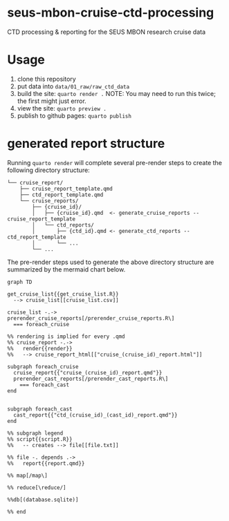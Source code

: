 # seus-mbon-cruise-ctd-processing
CTD processing &amp; reporting for the SEUS MBON research cruise data

# Usage 
1. clone this repository
2. put data into `data/01_raw/raw_ctd_data`
3. build the site: `quarto render .` NOTE: You may need to run this twice; the first might just error.
4. view the site: `quarto preview .`
5. publish to github pages: `quarto publish`

# generated report structure
Running `quarto render` will complete several pre-render steps to create the following directory structure:

```tree
└── cruise_report/
    ├── cruise_report_template.qmd
    ├── ctd_report_template.qmd
    └── cruise_reports/
        ├── {cruise_id}/
        │   ├── {cruise_id}.qmd  <- generate_cruise_reports --  cruise_report_template
        │   └── ctd_reports/  
        │       ├── {ctd_id}.qmd <- generate_ctd_reports -- ctd_report_template
        │       └── ...
        └── ... 

```

The pre-render steps used to generate the above directory structure  are summarized by  the mermaid chart below.

```mermaid
graph TD

get_cruise_list{{get_cruise_list.R}}
  --> cruise_list[[cruise_list.csv]]

cruise_list -.->
prerender_cruise_reports[/prerender_cruise_reports.R\]
  === foreach_cruise 

%% rendering is implied for every .qmd
%% cruise_report -.->
%%   render{{render}}
%%   --> cruise_report_html[["cruise_(cruise_id)_report.html"]]

subgraph foreach_cruise
  cruise_report{{"cruise_(cruise_id)_report.qmd"}}
  prerender_cast_reports[/prerender_cast_reports.R\]
    === foreach_cast
end


subgraph foreach_cast
  cast_report{{"ctd_(cruise_id)_(cast_id)_report.qmd"}}
end

%% subgraph legend
%% script{{script.R}} 
%%   -- creates --> file[[file.txt]]

%% file -. depends .->
%%   report{{report.qmd}}

%% map[/map\]

%% reduce[\reduce/]

%%db[(database.sqlite)]

%% end
```